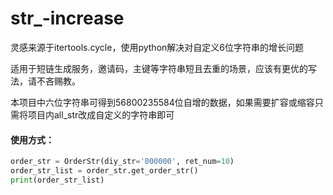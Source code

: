 # str_-increase
灵感来源于itertools.cycle，使用python解决对自定义6位字符串的增长问题

适用于短链生成服务，邀请码，主键等字符串短且去重的场景，应该有更优的写法，请不吝赐教。

本项目中六位字符串可得到56800235584位自增的数据，如果需要扩容或缩容只需将项目内all_str改成自定义的字符串即可

#### 使用方式：
``` python
order_str = OrderStr(diy_str='000000', ret_num=10)
order_str_list = order_str.get_order_str()
print(order_str_list)
```
